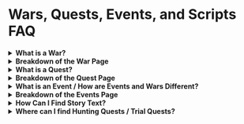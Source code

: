 # Wars, Quests, Events, and Scripts FAQ
<details>
    <summary><b>What is a War?</b></summary>
You can think of a war as a container for the various quests in game. The <b><a href="https://apps.atlasacademy.io/db/JP/war/100" title="Fuyuki Singularity">Fuyuki Singularity</a></b>, <b><a href="https://apps.atlasacademy.io/db/JP/war/301" title="Lostbelt 1">Lostbelt 1</a></b>, the map for <b><a href="https://apps.atlasacademy.io/db/JP/war/8290" title="Battle in New York">Battle in New York</a></b>, and even the lists of <b><a href="https://apps.atlasacademy.io/db/JP/war/1002" title="Daily Quests">Daily Quests</a></b> or <b><a href="https://apps.atlasacademy.io/db/JP/war/1003" title="Interludes">Interludes</a></b> that you see on the main page of FGO are wars. It is important to note that wars are distinct from events, which have their own page on the Atlas Academy DB. While an event may have a war attached to it, such as GudaGuda, the event itself is not a war, nor do all events have wars. A half AP event in FGO, for example, does not have a war attached. 
</details>

<details>
  <summary><b>Breakdown of the War Page</b></summary>
An example war to look at is <b><a href="https://apps.atlasacademy.io/db/JP/war/100" title="Singularity F: Flame Contaminated City: Fuyuki">Singularity F: Flame Contaminated City: Fuyuki</a></b>. You'll see that the page is broken into several sections.

The first section, as represented below, includes general information about the war, including:
 - **Name**
 - **Age** (time of the war in game, such as 2004 for Fuyuki)
 - **Event** that the war is tied to (if any)
 - **Opening Scripts** (story sequences that appear when first opening the war)
 - **Banner** (the war's icon on your terminal)
 - **BGM** (the war's main background music)

You will also see buttons for the raw data of the war itself that is used to render the page, either in Nice or Raw format.
![image](https://user-images.githubusercontent.com/56235026/138537916-685b80e0-daa5-4cca-bdb4-6208b6cac6fd.png)

Beneath the war's general information you will find the main quests associated with the war, if any. 
Each quest will tell you the following information:
  - **Section** (chapter in game)
  - **ID**
  - **Name**
  - **Spot** (node, or location on a map in game)
  - **Phases** (the different arrows on a quest, such as 17-1, 17-2, 17-3 etc.) 
  - **Completion Reward** (if applicable)
  - **Scripts** (any story sections that the quest has)
  
Clicking on the quest's ID or name will take you to that quest's page, and clicking on any individual phase will take you directly to that phase of the quest. A dragon symbol by a phase indicates it has enemies; a book symbol indicates it is story only.

![image](https://user-images.githubusercontent.com/56235026/138538211-d363af2b-7c0b-44d1-ae9d-5dd8810eef64.png)

Beneath the main quests you will find, if applicable, **free quests**, **interludes**, **event quests**, or any other type of available quests, each sorted into its own dropdown. Within each dropdown, the quests are ordered within their respective nodes, then by quest ID.
  
![image](https://user-images.githubusercontent.com/56235026/138538876-52d2676d-b765-4725-a391-43cf241cc8d7.png)
</details>

<details>
  <summary><b>What is a Quest?</b></summary>
Quests are the individual containers for dialogue or battle sequences in FGO. When you click on a map location within a singularity or event, the options that you have, be it the next part of the story, a free quest, or an interlude, are quests.
</details>

<details>
  <summary><b>Breakdown of the Quest Page</b></summary>
  
An example quest to look at is <b><a href="https://apps.atlasacademy.io/db/JP/quest/1000001/1" title="Burning City">Burning City</a></b>. You'll see that like the war page, it is broken into several sections. The first section, as represented below, includes general information about the quest, including, among other things:
 - **Type** (free quest, main quest, interlude etc.)
 - **Cost** (AP or any other currency required to complete the quest)
 - **Rewards** for completing the quest (if applicable)
 - **Opening** and **Closing** times (in your local time)
 - **Individuality** (whether it is a sun field, city field, a specific event field, etc.)

For a quest with multiple phases (arrows on the quest in game), you can navigate between them using the arrows or numbers in the **Phases** row.
  
![image](https://user-images.githubusercontent.com/56235026/138540802-43b9a15a-d17b-4788-abae-43cae51d0bf4.png)

  
Beneath the general information, you will see a list of the scripts for the phase you are on (if any), as well as any pre-battle messages and drop data if available. Mouse over the "i" to see a tooltip indicating how many runs the drop data is based on. The more runs worth of data, the more accurate it is.
  
![image](https://user-images.githubusercontent.com/56235026/138541913-32543f15-95e4-4b95-86b8-1d77f92c6328.png)

Finally, below the drop data you will see a list of stages, or battle waves, as well as the enemies within them if available. Please note that enemy data is not available for all quests. The enemy data includes a list of the drops of each particular mob if available, as well as all the general information regarding each enemy, including their, among other things: 
- **Stats** (such as HP, NP bars, death rate, etc.)
- **Skills**
- **Traits**
- **AI** (used to determine how enemies will act in battle)

You may also see a **Field AI** before the enemies. This refers to effects tied to the field itself rather than any individual enemy.

![image](https://user-images.githubusercontent.com/56235026/138541962-c1659b16-29ed-4091-ab4a-8fb655f84ecf.png)
</details>

<details>
  <summary><b>What is an Event / How are Events and Wars Different?</b></summary>
As noted in the Wars section, Events and Wars, while sometimes sounding similar, are very different things. If one thinks of Saber Wars for an example, there are 
two separate components: the <b><a href="https://apps.atlasacademy.io/db/NA/war/8095" title="War">War</a></b>, or the actual Saber Wars map with nodes and quests on it, and the <b><a href="https://apps.atlasacademy.io/db/NA/event/80008" title="Event">Event</a></b> behind it. The event is where you can find information like the lottery, point ladder, or shop tied to an in-game event. Note that some events may not have these, such as a 1/2 AP or bonus FP event.
</details>

<details>
  <summary><b>Breakdown of the Events Page</b></summary>
  
Like the other pages, the Event page is broken down into sections. The top section provides general information about the event, including:
- **ID**
- **Name**
- **Wars** (any Wars tied to the event)
- **Status** (whether the event is ongoing or not)
- **Start** and **End** times (in your local time)
  
  
![image](https://user-images.githubusercontent.com/56235026/138547602-9ad456a9-34d9-4df3-97ab-c9c63bf7bcab.png)
  
Beneath the general information will be any point ladders, shops, or lotteries if applicable. For shops in particular, you are able to utilize the planner to calculate the amount of event currency you will need for what you want. To enable the planner feature, click the green edit button on the right side of the currency bar, pictured below:
  
![image](https://user-images.githubusercontent.com/56235026/138547444-9b1d89eb-bd0d-4bd3-900e-afcd36ab1b2f.png)
  
Once you have enabled planner mode, you have several options. You can utilize the **Quick Toggles** in order to instantly select or deselect all items, and you can also filter out commonly excluded items from the calculated totals, such as gems, monuments, or pieces. In addition to the Quick Toggles, you can also individually select items that you want. The two rightmost columns for each item are **Limit** and **Target**. **Limit** refers to the maximum amount of an item that can be purchased, while **Target** allows you to indicate how many of that item you wish to purchase. For each item you set with **Target**, the total cost of that item is added to the cost bar above the shop. In the image below, you will see that two "Purely Bloom" craft essences which cost 100 Vacuum Tubes each have been selected via the **Target** column, and the total cost of 300 Vacuum Tubes is represented in the cost bar.

![image](https://user-images.githubusercontent.com/56235026/138547566-16444839-a034-49cd-9c27-742b61cdc28f.png)


</details>

<details>
  <summary><b>How Can I Find Story Text?</b></summary>
  
Story text on the Atlas Academy DB is known as a **Script**. There are several ways you can find a particular quest's script on the DB.
  
<details>
  
<summary><b>Method 1) Script Search</b></summary>
  
You can find the <b><a href="https://apps.atlasacademy.io/db/NA/scripts" title="Script Search">Script Search</a></b> page from the "Search" dropdown in the navigation bar at the top of the DB page.
![image](https://user-images.githubusercontent.com/56235026/138543101-982c6cc5-d4b7-4ca3-b7eb-8ca4f7eb3d9e.png)
This page allows you to search through the contents of all the scripts in the game to find the one you are looking for. Make sure to pay attention to the search syntax 
listed on the page to refine your searches.
**Note: Make sure you are using the proper region. You cannot search a script using English on the JP page and vice versa.**
</details>
<details>
<summary><b>Method 2) Via the Wars Page</b></summary>
  
If you don't remember exactly what was said in the script in question to find it via search, but you do remember the singularity or event it was in, you can navigate to the 
<b><a href="https://apps.atlasacademy.io/db/JP/wars" title="Wars">Wars</a></b> page on the navigation bar, and select the war in question. There, on the rightmost side of each quest, you will see the scripts that quest has available, and can select the one you want. They are sorted into phases, so if the list says **1: 10, 11**, then you know those two scripts come from phase 1 of the quest. For more details about when the scripts appear in the quest, you can go to the quest's page.
</details>
<details>
<summary><b>Method 3) Via the Quests Page</b></summary>
  
If you know what quest your script comes from, you can either utilize the <b><a href="https://apps.atlasacademy.io/db/NA/quests" title="Quest Search">Quest Search</a></b>, or utilize the 
  <b><a href="https://apps.atlasacademy.io/db/JP/wars" title="Wars">Wars</a></b> page to navigate to the quest you have in mind. There, for each phase of the quest, you can see which scripts are 
available and when they play in the quest beneath the general quest information. Use the phase row to navigate between phases.
</details>
</details>

<details>
  <summary><b>Where can I find Hunting Quests / Trial Quests?</b></summary>
Hunting and Trial quests can be found in <b><a href="https://apps.atlasacademy.io/db/JP/war/9999" title="War 9999: Chaldea Gate">War 9999: Chaldea Gate</a></b>.
</details>
